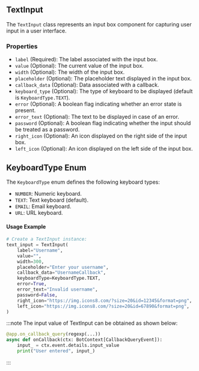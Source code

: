 ## TextInput

The `TextInput` class represents an input box component for capturing user input in a user interface.

### Properties

- `label` (Required): The label associated with the input box.
- `value` (Optional): The current value of the input box.
- `width` (Optional): The width of the input box.
- `placeholder` (Optional): The placeholder text displayed in the input box.
- `callback_data` (Optional): Data associated with a callback.
- `keyboard_type` (Optional): The type of keyboard to be displayed (default is `KeyboardType.TEXT`).
- `error` (Optional): A boolean flag indicating whether an error state is present.
- `error_text` (Optional): The text to be displayed in case of an error.
- `password` (Optional): A boolean flag indicating whether the input should be treated as a password.
- `right_icon` (Optional): An icon displayed on the right side of the input box.
- `left_icon` (Optional): An icon displayed on the left side of the input box.

## KeyboardType Enum

The `KeyboardType` enum defines the following keyboard types:

- `NUMBER`: Numeric keyboard.
- `TEXT`: Text keyboard (default).
- `EMAIL`: Email keyboard.
- `URL`: URL keyboard.

#### Usage Example

```python
# Create a TextInput instance:
text_input = TextInput(
    label="Username",
    value="",
    width=300,
    placeholder="Enter your username",
    callback_data="UsernameCallback",
    keyboardType=KeyboardType.TEXT,
    error=True,
    error_text="Invalid username",
    password=False,
    right_icon="https://img.icons8.com/?size=20&id=12345&format=png",
    left_icon="https://img.icons8.com/?size=20&id=67890&format=png",
)
```

:::note
The input value of TextInput can be obtained as shown below:

```python
@app.on_callback_query(regexp(...))
async def onCallback(ctx: BotContext[CallbackQueryEvent]):
    input_ = ctx.event.details.input_value
    print("User entered", input_)
```
:::